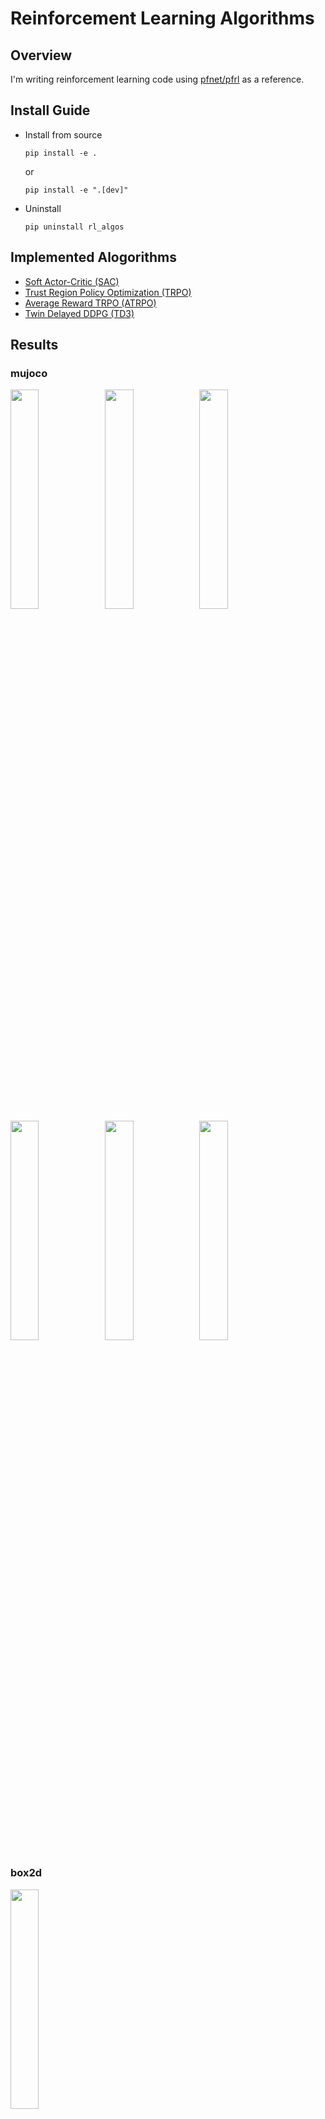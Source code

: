 # Reinforcement Learning Algorithms

## Overview

I'm writing reinforcement learning code using [pfnet/pfrl](https://github.com/pfnet/pfrl) as a reference.

## Install Guide

- Install from source

  ```
  pip install -e .
  ```
  or
  ```
  pip install -e ".[dev]"
  ```

- Uninstall
  ```
  pip uninstall rl_algos
  ```

## Implemented Alogorithms

- [Soft Actor-Critic (SAC)](https://arxiv.org/abs/1812.05905)
- [Trust Region Policy Optimization (TRPO)](https://arxiv.org/abs/1502.05477)
- [Average Reward TRPO (ATRPO)](https://arxiv.org/abs/2106.07329)
- [Twin Delayed DDPG (TD3)](https://arxiv.org/abs/1802.09477)

## Results

### mujoco

<img src=asset/Humanoid-v3.gif width=30%><img src=asset/Swimmer-v2.gif width=30%><img src=asset/HalfCheetah-v3.gif width=30%>
<img src=asset/Hopper-v2.gif width=30%><img src=asset/Ant-v3.gif width=30%><img src=asset/Walker2d-v3.gif width=30%>

### box2d

<img src=asset/BipedalWalker-v3.gif width=30%>

